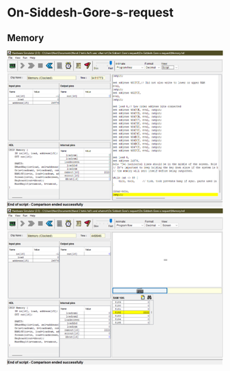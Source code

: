 # On-Siddesh-Gore-s-request

## Memory

<img src="./MemorySCR.png/">
<img src="./MemoryscreenSCR.png/">